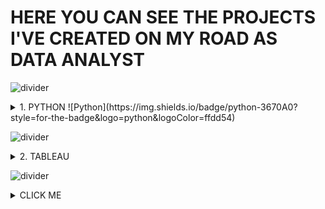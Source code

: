 # HERE YOU CAN SEE THE PROJECTS I'VE CREATED  ON MY ROAD AS DATA ANALYST
![divider](https://user-images.githubusercontent.com/7065401/52071924-c003ad80-2562-11e9-8297-1c6595f8a7ff.png)
<details><summary> 1. PYTHON ![Python](https://img.shields.io/badge/python-3670A0?style=for-the-badge&logo=python&logoColor=ffdd54) </summary>
<p>

#### [1. Building a dataset from files published on a website](https://github.com/lilqasr/Projects/tree/main/Projects_list/Python/Building%20dataset%20from%20website)
   
</p>
</details>

![divider](https://user-images.githubusercontent.com/7065401/52071924-c003ad80-2562-11e9-8297-1c6595f8a7ff.png)

<details><summary> 2. TABLEAU</summary>
<p>

#### [1. Tableau Public profile](https://public.tableau.com/app/profile/lilqasr88)
#### [2. Others](https://public.tableau.com/app/profile/ep2ea)
</p>
</details>

![divider](https://user-images.githubusercontent.com/7065401/52071924-c003ad80-2562-11e9-8297-1c6595f8a7ff.png)

<details><summary>CLICK ME</summary>
<p>

#### We can hide anything, even code!

```ruby
   puts "Hello World"
```

</p>
</details>

